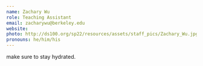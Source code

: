 ```yaml
---
name: Zachary Wu
role: Teaching Assistant
email: zacharywu@berkeley.edu
website: 
photo: http://ds100.org/sp22/resources/assets/staff_pics/Zachary_Wu.jpg
pronouns: he/him/his
---
```

make sure to stay hydrated.
